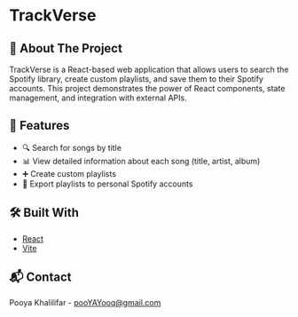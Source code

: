 # TrackVerse

## 🎵 About The Project

TrackVerse is a React-based web application that allows users to search the Spotify library, create custom playlists, and save them to their Spotify accounts. This project demonstrates the power of React components, state management, and integration with external APIs.

## 🚀 Features

- 🔍 Search for songs by title
- 📊 View detailed information about each song (title, artist, album)
- ➕ Create custom playlists
- 💾 Export playlists to personal Spotify accounts

## 🛠️ Built With

- [React](https://reactjs.org/)
- [Vite](https://vitejs.dev/)

## 📬 Contact

Pooya Khalilifar - pooYAYooq@gmail.com
